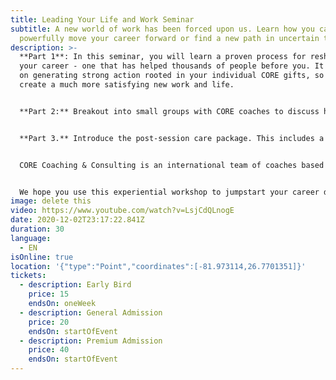 ```yaml
---
title: Leading Your Life and Work Seminar
subtitle: A new world of work has been forced upon us. Learn how you can
  powerfully move your career forward or find a new path in uncertain times.
description: >-
  **Part 1**: In this seminar, you will learn a proven process for reshaping
  your career - one that has helped thousands of people before you. It is based
  on generating strong action rooted in your individual CORE gifts, so you
  create a much more satisfying new work and life.


  **Part 2:** Breakout into small groups with CORE coaches to discuss how you can apply the CORE transition process to your own career path. Small groups will be in your preferred language (English or Spanish).


  **Part 3.** Introduce the post-session care package. This includes a video/audio of the session (so you can review the materials anytime). You will also receive check-in texts from your coach, plus other career resources.


  CORE Coaching & Consulting is an international team of coaches based in the US, Europe and South America. We use the Balancing Act principles of CORE Coaching President Sharon Seivert as a basis for this seminar.


  We hope you use this experiential workshop to jumpstart your career during these challenging times.
image: delete this
video: https://www.youtube.com/watch?v=LsjCdQLnogE
date: 2020-12-02T23:17:22.841Z
duration: 30
language:
  - EN
isOnline: true
location: '{"type":"Point","coordinates":[-81.973114,26.7701351]}'
tickets:
  - description: Early Bird
    price: 15
    endsOn: oneWeek
  - description: General Admission
    price: 20
    endsOn: startOfEvent
  - description: Premium Admission
    price: 40
    endsOn: startOfEvent
---
```

